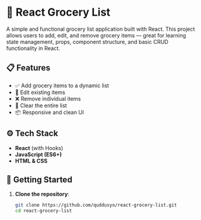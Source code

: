 # 🛒 React Grocery List

A simple and functional grocery list application built with React. This project allows users to add, edit, and remove grocery items — great for learning state management, props, component structure, and basic CRUD functionality in React.

## 📋 Features

- ✅ Add grocery items to a dynamic list
- 📝 Edit existing items
- ❌ Remove individual items
- 🧹 Clear the entire list
- 📦 Responsive and clean UI

## ⚙️ Tech Stack

- **React** (with Hooks)
- **JavaScript (ES6+)**
- **HTML & CSS**

## 🚀 Getting Started

1. **Clone the repository**:
   ```bash
   git clone https://github.com/quddusyo/react-grocery-list.git
   cd react-grocery-list
